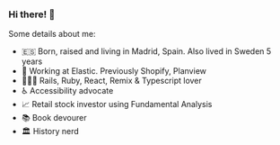 ### Hi there! 👋

Some details about me:

- 🇪🇸 Born, raised and living in Madrid, Spain. Also lived in Sweden 5 years 
- 💼 Working at Elastic. Previously Shopify, Planview
- 👨🏻‍💻 Rails, Ruby, React, Remix & Typescript lover
- ♿️ Accessibility advocate
- 📈 Retail stock investor using Fundamental Analysis
- 📚 Book devourer
- 🏛 History nerd
